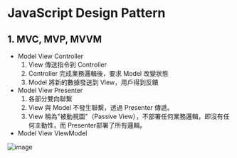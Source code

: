 # JavaScript Design Pattern

## 1. MVC, MVP, MVVM
- Model View Controller
    1. View 傳送指令到 Controller
    2. Controller 完成業務邏輯後，要求 Model 改變狀態
    3. Model 將新的數據發送到 View，用戶得到反饋
- Model View Presenter
    1. 各部分雙向聯繫
    2. View 與 Model 不發生聯繫，透過 Presenter 傳遞。
    3. View 稱為"被動視圖"（Passive View），不部署任何業務邏輯，即沒有任何主動性，而 Presenter部署了所有邏輯。
- Model View ViewModel
    
![image](https://github.com/Ccj82378/LearningNote/blob/main/img/MVC_MVP_MVVM.png)